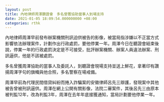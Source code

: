 ```yaml
---
layout: post
title: 內地律師周澤聽證會　多名曾獲協助當事人到場支持
date: 2021-01-05 18:09:54.000000000 +08:00
categories: rthk
---
```


內地律師周澤早前發布辦案機關刑訊迫供被告的影像，被當局指涉嫌以不正當方式影響依法辦理案件，計劃作出行政處罰，要他停業一年。周澤今日在聽證會結束後說，停業一年的行政處罰決定是不可接受，批評辦案機關、辦案人員違法辦案、刑訊逼供，他是不該被處罰。

多名曾獲周澤協助的當事人及委託人，到聽證會現場支持並送上鮮花，拿著印有讚揚周澤字句的旗幟與他合照，多名警察在場戒備。

周澤早前為代理民間借貸糾紛而捲入詐騙案的安徽律師呂先三辯護，發現案中其他被告曾被刑訊逼供。周澤在網上公開有關影像，法院二審案件，其後呂先三由原本被判監12年，改為判監3年，周澤在去年年底接獲通知，當局計劃要他停業一年。

